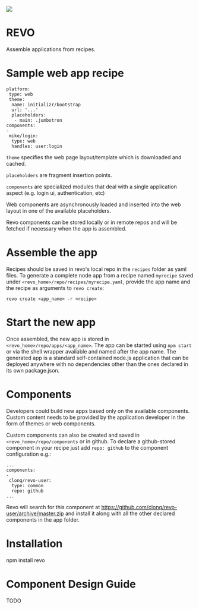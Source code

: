 
![](https://travis-ci.org/clonq/revo.svg?branch=master)
 
REVO
===

Assemble applications from recipes.

Sample web app recipe
===
```
platform:
 type: web
 theme:
  name: initializr/bootstrap
  url: '...'
  placeholders:
   - main: .jumbotron
components:
-
 mike/login:
  type: web
  handles: user:login
```
`theme` specifies the web page layout/template which is downloaded and cached. 

`placeholders` are fragment insertion points.

`components` are specialized modules that deal with a single application aspect (e.g. login ui, authentication, etc)  

Web components are asynchronously loaded and inserted into the web layout in one of the available placeholders.

Revo components can be stored locally or in remote repos and will be fetched if necessary when the app is assembled.


Assemble the app
===
Recipes should be saved in revo's local repo in the `recipes` folder as yaml files. To generate a complete node app from a recipe named `myrecipe` saved under `<revo_home>/repo/recipes/myrecipe.yaml`, provide the app name and the recipe as arguments to `revo create`:  

```
revo create <app_name> -r <recipe>
```

Start the new app
===
Once assembled, the new app is stored in `<revo_home>/repo/apps/<app_name>`. The app can be started using `npm start` or via the shell wrapper available and named after the app name. The generated app is a standard self-contained node.js application that can be deployed anywhere with no dependencies other than the ones declared in its own package.json. 
 

Components
===
Developers could build new apps based only on the available components. Custom content needs to be provided by the application developer in the form  of themes or web components.

Custom components can also be created and saved in `<revo_home>/repo/components` or in github. To declare a github-stored component in your recipe just add `repo: github` to the component configuration e.g.:

```
...
components:
-
 clonq/revo-user:
  type: common
  repo: github
...  
```

Revo will search for this component at https://github.com/clonq/revo-user/archive/master.zip and install it along with all the other declared components in the app folder.


Installation
===
npm install revo



Component Design Guide
===
TODO
